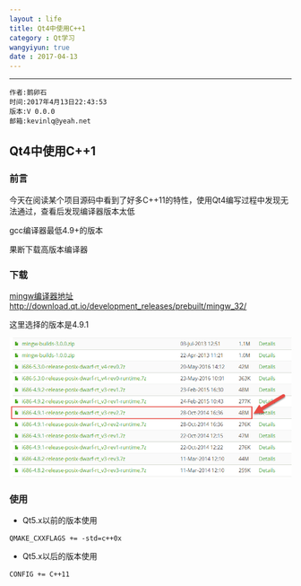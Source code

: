 ```yaml
---
layout : life
title: Qt4中使用C++1
category : Qt学习
wangyiyun: true
date : 2017-04-13
---
```


******

    作者:鹅卵石
    时间:2017年4月13日22:43:53
    版本:V 0.0.0
    邮箱:kevinlq@yeah.net

<!-- more -->

##  Qt4中使用C++1

### 前言
今天在阅读某个项目源码中看到了好多C++11的特性，使用Qt4编写过程中发现无法通过，查看后发现编译器版本太低

gcc编译器最低4.9+的版本


果断下载高版本编译器

### 下载

[mingw编译器地址http://download.qt.io/development_releases/prebuilt/mingw_32/](http://download.qt.io/development_releases/prebuilt/mingw_32/)

这里选择的版本是4.9.1

![mingw-4.9.1](/res/img/blog/Qt学习/2017-04-13_22-50-47.png)


### 使用

* Qt5.x以前的版本使用
```
QMAKE_CXXFLAGS += -std=c++0x  
```

* Qt5.x以后的版本使用
```
CONFIG += C++11 
```
